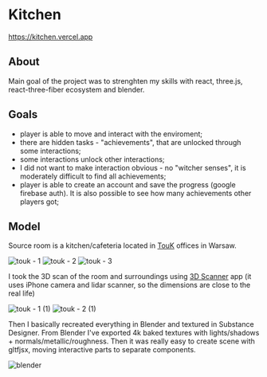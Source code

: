 # Kitchen

https://kitchen.vercel.app

## About

Main goal of the project was to strenghten my skills with react, three.js, react-three-fiber ecosystem and blender.

## Goals

- player is able to move and interact with the enviroment;
- there are hidden tasks - "achievements", that are unlocked through some interactions;
- some interactions unlock other interactions;
- I did not want to make interaction obvious - no "witcher senses", it is moderately difficult to find all achievements;
- player is able to create an account and save the progress (google firebase auth). It is also possible to see how many achievements other players got;

## Model

Source room is a kitchen/cafeteria located in [TouK](https://touk.pl) offices in Warsaw.

![touk - 1](https://user-images.githubusercontent.com/58270768/179422119-2337e8a5-88e2-483a-92e1-c4e17bb90527.jpeg)
![touk - 2](https://user-images.githubusercontent.com/58270768/179422125-92563d25-4e00-4453-a513-33fda37c6683.jpeg)
![touk - 3](https://user-images.githubusercontent.com/58270768/179422126-9eef4620-6fbb-434c-aada-a4b1e24fb720.jpeg)

I took the 3D scan of the room and surroundings using [3D Scanner](https://apps.apple.com/us/app/3d-scanner-app/id1419913995) app (it uses iPhone camera and lidar scanner, so the dimensions are close to the real life)

![touk - 1 (1)](https://user-images.githubusercontent.com/58270768/179422620-647adb45-e932-42c8-a9ee-3982f9a443a3.jpeg)
![touk - 2 (1)](https://user-images.githubusercontent.com/58270768/179422625-edf657c0-9801-4f40-89eb-68e3076ea771.jpeg)

Then I basically recreated everything in Blender and textured in Substance Designer. 
From Blender I've exported 4k baked textures with lights/shadows + normals/metallic/roughness. Then it was really easy to create scene with gltfjsx, moving interactive parts to separate components. 

![blender](https://user-images.githubusercontent.com/58270768/179422874-efe1aa86-cdeb-4532-ad69-35ac39c27377.jpg)



